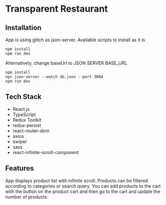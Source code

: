 # Transparent Restaurant

## Installation

App is using glitch as json-server. Available scripts to install as it is

```
npm install
npm run dev

```
Alternatively, change baseUrl to JSON SERVER BASE_URL

```
npm install
npx json-server --watch db.json --port 3004
npm run dev

```

## Tech Stack

- React.js
- TypeScript
- Redux Toolkit
- redux-persist
- react-router-dom
- axios
- swiper
- sass
- react-infinite-scroll-component

## Features

App displays product list with infinite scroll. Products can be filtered according to categories or search query. You can add products to the cart with the button on the product cart and then go to the cart and update the number of products.
